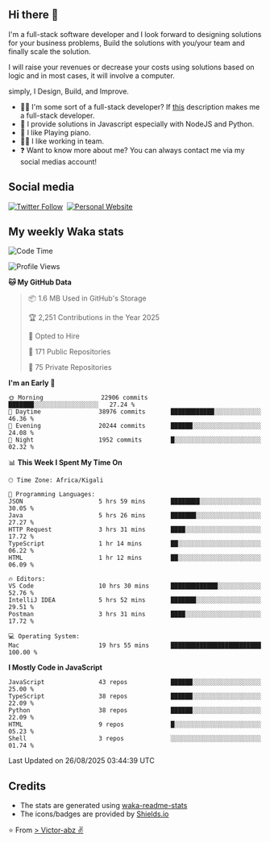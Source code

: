 ## Hi there 👋
I'm a full-stack software developer and I look forward to designing solutions for your business problems, Build the solutions with you/your team and finally scale the solution.

I will raise your revenues or decrease your costs using solutions based on logic and in most cases, it will involve a computer.

simply, I Design, Build, and Improve.

- 👨‍💻 I'm some sort of a full-stack developer? If [this](https://www.w3schools.com/whatis/whatis_fullstack.asp) description makes me a full-stack developer.
- 🌱 I provide solutions in Javascript especially with NodeJS and Python. 
- 🎹 I like Playing piano.
- 👯‍♀️ I like working in team.
- ❓ Want to know more about me? You can always contact me via my social medias account!

## Social media
[![Twitter Follow](https://img.shields.io/twitter/follow/vicky_abz?color=%231DA1F2&label=Twitter&style=for-the-badge&logo=twitter&logoColor=ffffff)](https://twitter.com/vicky_abz)
‎‎ [![Personal Website](https://img.shields.io/static/v1?label=visit&message=victor-abz.com&color=%235F021F&style=for-the-badge)](https://victor-abz.com/)

## My weekly Waka stats
<!--START_SECTION:waka-->
![Code Time](http://img.shields.io/badge/Code%20Time-2%2C002%20hrs%2052%20mins-blue)

![Profile Views](http://img.shields.io/badge/Profile%20Views-0-blue)

**🐱 My GitHub Data** 

> 📦 1.6 MB Used in GitHub's Storage 
 > 
> 🏆 2,251 Contributions in the Year 2025
 > 
> 💼 Opted to Hire
 > 
> 📜 171 Public Repositories 
 > 
> 🔑 75 Private Repositories 
 > 
**I'm an Early 🐤** 

```text
🌞 Morning                22906 commits       ███████░░░░░░░░░░░░░░░░░░   27.24 % 
🌆 Daytime                38976 commits       ████████████░░░░░░░░░░░░░   46.36 % 
🌃 Evening                20244 commits       ██████░░░░░░░░░░░░░░░░░░░   24.08 % 
🌙 Night                  1952 commits        █░░░░░░░░░░░░░░░░░░░░░░░░   02.32 % 
```


📊 **This Week I Spent My Time On** 

```text
🕑︎ Time Zone: Africa/Kigali

💬 Programming Languages: 
JSON                     5 hrs 59 mins       ████████░░░░░░░░░░░░░░░░░   30.05 % 
Java                     5 hrs 26 mins       ███████░░░░░░░░░░░░░░░░░░   27.27 % 
HTTP Request             3 hrs 31 mins       ████░░░░░░░░░░░░░░░░░░░░░   17.72 % 
TypeScript               1 hr 14 mins        ██░░░░░░░░░░░░░░░░░░░░░░░   06.22 % 
HTML                     1 hr 12 mins        ██░░░░░░░░░░░░░░░░░░░░░░░   06.09 % 

🔥 Editors: 
VS Code                  10 hrs 30 mins      █████████████░░░░░░░░░░░░   52.76 % 
IntelliJ IDEA            5 hrs 52 mins       ███████░░░░░░░░░░░░░░░░░░   29.51 % 
Postman                  3 hrs 31 mins       ████░░░░░░░░░░░░░░░░░░░░░   17.72 % 

💻 Operating System: 
Mac                      19 hrs 55 mins      █████████████████████████   100.00 % 
```

**I Mostly Code in JavaScript** 

```text
JavaScript               43 repos            ██████░░░░░░░░░░░░░░░░░░░   25.00 % 
TypeScript               38 repos            ██████░░░░░░░░░░░░░░░░░░░   22.09 % 
Python                   38 repos            ██████░░░░░░░░░░░░░░░░░░░   22.09 % 
HTML                     9 repos             █░░░░░░░░░░░░░░░░░░░░░░░░   05.23 % 
Shell                    3 repos             ░░░░░░░░░░░░░░░░░░░░░░░░░   01.74 % 
```




 Last Updated on 26/08/2025 03:44:39 UTC
<!--END_SECTION:waka-->

## Credits
- The stats are generated using [waka-readme-stats](https://github.com/anmol098/waka-readme-stats)
- The icons/badges are provided by [Shields.io](https://shields.io/)

⭐️ From [> Victor-abz ✌](https://victor-abz.com/)
